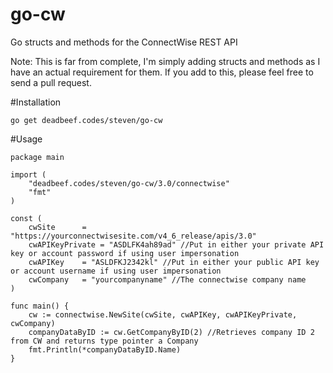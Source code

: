 # go-cw
Go structs and methods for the ConnectWise REST API

Note: This is far from complete, I'm simply adding structs and methods as I have an actual requirement for them. If you add to this, please feel free to send a pull request.

#Installation
```
go get deadbeef.codes/steven/go-cw
```

#Usage
```
package main

import (
	"deadbeef.codes/steven/go-cw/3.0/connectwise"
	"fmt"
)

const (
	cwSite		= "https://yourconnectwisesite.com/v4_6_release/apis/3.0"
	cwAPIKeyPrivate = "ASDLFK4ah89ad" //Put in either your private API key or account password if using user impersonation
	cwAPIKey	= "ASLDFKJ2342kl" //Put in either your public API key or account username if using user impersonation
	cwCompany	= "yourcompanyname" //The connectwise company name
)

func main() {
	cw := connectwise.NewSite(cwSite, cwAPIKey, cwAPIKeyPrivate, cwCompany)
	companyDataByID := cw.GetCompanyByID(2) //Retrieves company ID 2 from CW and returns type pointer a Company
	fmt.Println(*companyDataByID.Name)
}
```
